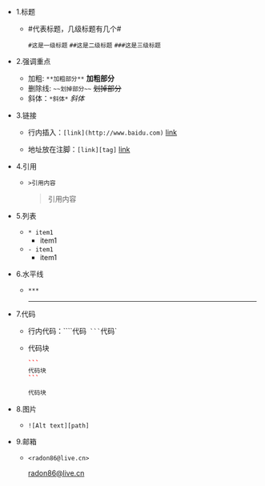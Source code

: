 

* 1.标题

  * \#代表标题，几级标题有几个\#

     `#这是一级标题`    `##这是二级标题`   `###这是三级标题`

* 2.强调重点

  * 加粗: `**加粗部分**` **加粗部分**
  * 删除线: `~~划掉部分~~` ~~划掉部分~~
  * 斜体：`*斜体*` *斜体*

* 3.链接

  * 行内插入：`[link](http://www.baidu.com)` [link](http://baidu.com)

  * 地址放在注脚：`[link][tag]` [link][1]

    [1]: http://www.baidu.com

* 4.引用

  * `>引用内容`

    > 引用内容

* 5.列表

  * `* item1`
    * item1
  * `- item1`
    - item1

* 6.水平线

  * `***`

    ***

* 7.代码

  * 行内代码：````代码`  ``` `代码`

  * 代码块

    ```c++
    ​```
    代码块
    ​```
    ```

    ```c++
    代码块
    ```


* 8.图片

  * `![Alt text][path]`

* 9.邮箱

  * `<radon86@live.cn>`

    <radon86@live.cn>

  ​